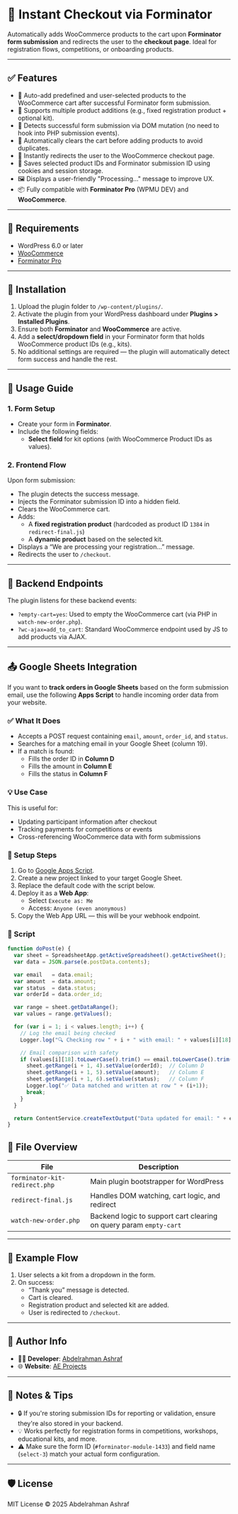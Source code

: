 # 🧾 Instant Checkout via Forminator

Automatically adds WooCommerce products to the cart upon **Forminator form submission** and redirects the user to the **checkout page**. Ideal for registration flows, competitions, or onboarding products.

---

## ✅ Features

- 🔄 Auto-add predefined and user-selected products to the WooCommerce cart after successful Forminator form submission.
- 🛒 Supports multiple product additions (e.g., fixed registration product + optional kit).
- 🧠 Detects successful form submission via DOM mutation (no need to hook into PHP submission events).
- 🧼 Automatically clears the cart before adding products to avoid duplicates.
- 🚀 Instantly redirects the user to the WooCommerce checkout page.
- 💾 Saves selected product IDs and Forminator submission ID using cookies and session storage.
- 🖼 Displays a user-friendly "Processing..." message to improve UX.
- 📦 Fully compatible with **Forminator Pro** (WPMU DEV) and **WooCommerce**.

---

## 📌 Requirements

- WordPress 6.0 or later
- [WooCommerce](https://woocommerce.com/)
- [Forminator Pro](https://wpmudev.com/project/forminator-pro/)

---

## 🔧 Installation

1. Upload the plugin folder to `/wp-content/plugins/`.
2. Activate the plugin from your WordPress dashboard under **Plugins > Installed Plugins**.
3. Ensure both **Forminator** and **WooCommerce** are active.
4. Add a **select/dropdown field** in your Forminator form that holds WooCommerce product IDs (e.g., kits).
6. No additional settings are required — the plugin will automatically detect form success and handle the rest.

---

## 📘 Usage Guide

### 1. Form Setup

- Create your form in **Forminator**.
- Include the following fields:
  - **Select field** for kit options (with WooCommerce Product IDs as values).

### 2. Frontend Flow

Upon form submission:
- The plugin detects the success message.
- Injects the Forminator submission ID into a hidden field.
- Clears the WooCommerce cart.
- Adds:
  - A **fixed registration product** (hardcoded as product ID `1384` in `redirect-final.js`)
  - A **dynamic product** based on the selected kit.
- Displays a “We are processing your registration…” message.
- Redirects the user to `/checkout`.

---

## 🔐 Backend Endpoints

The plugin listens for these backend events:

- `?empty-cart=yes`: Used to empty the WooCommerce cart (via PHP in `watch-new-order.php`).
- `?wc-ajax=add_to_cart`: Standard WooCommerce endpoint used by JS to add products via AJAX.

---

## 📤 Google Sheets Integration

If you want to **track orders in Google Sheets** based on the form submission email, use the following **Apps Script** to handle incoming order data from your website.

### ✅ What It Does

- Accepts a POST request containing `email`, `amount`, `order_id`, and `status`.
- Searches for a matching email in your Google Sheet (column 19).
- If a match is found:
  - Fills the order ID in **Column D**
  - Fills the amount in **Column E**
  - Fills the status in **Column F**

### 💡 Use Case

This is useful for:
- Updating participant information after checkout
- Tracking payments for competitions or events
- Cross-referencing WooCommerce data with form submissions

### 🔧 Setup Steps

1. Go to [Google Apps Script](https://script.google.com/).
2. Create a new project linked to your target Google Sheet.
3. Replace the default code with the script below.
4. Deploy it as a **Web App**:
   - Select `Execute as: Me`
   - Access: `Anyone (even anonymous)`
5. Copy the Web App URL — this will be your webhook endpoint.

### 🧠 Script

```javascript
function doPost(e) {
  var sheet = SpreadsheetApp.getActiveSpreadsheet().getActiveSheet();
  var data = JSON.parse(e.postData.contents);

  var email   = data.email;
  var amount  = data.amount;
  var status  = data.status;
  var orderId = data.order_id;

  var range = sheet.getDataRange();
  var values = range.getValues();

  for (var i = 1; i < values.length; i++) {
    // Log the email being checked
    Logger.log("🔍 Checking row " + i + " with email: " + values[i][18]);

    // Email comparison with safety
    if (values[i][18].toLowerCase().trim() == email.toLowerCase().trim()) {
      sheet.getRange(i + 1, 4).setValue(orderId);  // Column D
      sheet.getRange(i + 1, 5).setValue(amount);   // Column E
      sheet.getRange(i + 1, 6).setValue(status);   // Column F
      Logger.log("✅ Data matched and written at row " + (i+1));
      break;
    }
  }

  return ContentService.createTextOutput("Data updated for email: " + email);
}
```

## 🧩 File Overview

| File | Description |
|------|-------------|
| `forminator-kit-redirect.php` | Main plugin bootstrapper for WordPress |
| `redirect-final.js` | Handles DOM watching, cart logic, and redirect |
| `watch-new-order.php` | Backend logic to support cart clearing on query param `empty-cart` |

---

## 📸 Example Flow

1. User selects a kit from a dropdown in the form.
2. On success:
   - “Thank you” message is detected.
   - Cart is cleared.
   - Registration product and selected kit are added.
   - User is redirected to `/checkout`.

---

## 🔗 Author Info

- 🧑‍💻 **Developer**: [Abdelrahman Ashraf](https://www.linkedin.com/in/abdelrahman-ashraf-elassy/)
- 🌐 **Website**: [AE Projects](https://aeprojects.org/)

---

## 🧠 Notes & Tips

- 🔒 If you're storing submission IDs for reporting or validation, ensure they're also stored in your backend.
- 💡 Works perfectly for registration forms in competitions, workshops, educational kits, and more.
- ⚠️ Make sure the form ID (`#forminator-module-1433`) and field name (`select-3`) match your actual form configuration.

---

## 🛡 License

MIT License © 2025 Abdelrahman Ashraf
